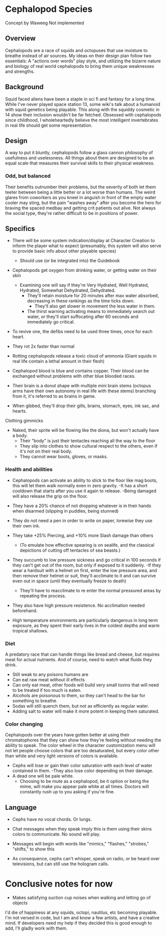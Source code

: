 # Cephalopod Species

Concept by Waweeg
Not implemented

## Overview

Cephalopods are a race of squids and octopuses that use moisture to breathe instead of air sources.
My ideas on their design plan follow two essentials: A "actions over words" play style, and utilizing the bizarre nature and biology of real world cephalopods to bring them unique weaknesses and strengths.



## Background

Squid faced aliens have been a staple in sci fi and fantasy for a long time. While I've never played space station 13, some wiki's talk about a humanoid with squid genetics being playable. This along with the squiddy cosmetic in 14 show their inclusion wouldn't be far fetched. Obsessed with cephalopods since childhood, I wholeheartedly believe the most intelligent invertebrates in real life should get some representation.


## Design

A way to put it bluntly, cephalopods follow a glass cannon philosophy of usefulness and uselessness.
All things about them are designed to be an equal scale that measures their survival skills to their physical weakness.

### Odd, but balanced
Their benefits outnumber their problems, but the severity of both let them teeter between being a little better or a lot worse than humans. The weird glares from coworkers as you kneel in anguish in front of the empty water cooler may sting, but the pain "washes away" after you become the hero for braving the spaced medbay and getting crit patients out alive. Not always the social type, they're rather difficult to be in positions of power.

## Specifics 

- There will be some system indication/display at Character Creation to inform the player what to expect (presumably, this system will also serve to provide basic info about other playable species)
  - Should use (or be integrated into) the Guidebook

- Cephalopods get oxygen from drinking water, or getting water on their skin
  - Examining one will say if they're Very Hydrated, Well Hydrated, Hydrated, Somewhat Dehydrated, Dehydrated.
    - They'll retain moisture for 20 minutes after max water absorbed, decreasing in these rankings as the time ticks down.
        - They'll also get slower in movement the less water in them.
    - The thirst warning activating means to immediately search out water, or they'll start suffocating after 60 seconds and immediately go critical.

- To revive one, the defibs need to be used three times, once for each heart. 
- They rot 2x faster than normal
- Rotting cephalopods release a toxic cloud of ammonia (Giant squids in real life contain a lethal amount in their flesh)

- Cephalopod blood is blue and contains copper. Their blood can be exchanged without problems with other blue blooded races.
- Their brain is a donut shape with multiple mini brain stems (octopus arms have their own autonomy in real life with these stems) branching from it, it's referred to as brains in game.
- When gibbed, they'll drop their gills, brains, stomach, eyes, ink sac, and hearts. 

Clothing gimmicks
- Naked, their sprite will be flowing like the diona, but won't actually have a body. 
  - Their "body" is just their tentacles reaching all the way to the floor
  - They slip into clothes to show cultural respect to the others, even if it's not on their real body.
  - They cannot wear boots, gloves, or masks.

### Health and abilities
- Cephalopods can activate an ability to stick to the floor like mag boots, this will let them walk normally even in zero gravity.
 -It has a short cooldown that starts after you use it again to release.
  -Being damaged will also release the grip on the floor.
 
- They have a 20% chance of not dropping whatever is in their hands when disarmed (slipping in puddles, being stunned)

 - They do not need a pen in order to write on paper, lorewise they use their own ink. 

- They take +25% Piercing, and +10% more Slash damage than others
  - (To emulate how effective spearing is on sealife, and the classical depictions of cutting off tentacles of sea beasts.)

- They succumb to low pressure sickness and go critical in 100 seconds if they can't get out of the room, but only if exposed to it suddenly. 
   -If they wear a hardsuit with a helmet on first, enter the low pressure area, and then remove their helmet or suit, they'll acclimate to it and can survive even out in space (until they eventually freeze to death) 
   - They'll have to reacclimate to re enter the normal pressured areas by repeating the process.
- They also have high pressure resistence. No acclimation needed beforehand. 

- High temperature environments are particularly dangerous in long term exposure, as they spent their early lives in the coldest depths and warm tropical shallows. 

### Diet
A predatory race that can handle things like bread and cheese, but requires meat for actual nutrients. And of course, need to watch what fluids they drink.

- Still weak to any poisons humans are
- Can eat raw meat without ill effects
- Can only eat meat, other foods will build very small toxins that will need to be treated if too much is eaten.
- Alcohols are poisonous to them, so they can't head to the bar for something to breathe. 
- Sodas will still quench them, but not as efficiently as regular water.
- Adding salt to water will make it more potent in keeping them saturated.

### Color changing
Cephalopods over the years have gotten better at using their chromatophores that they can show how they're feeling without needing the ability to speak. 
The color wheel in the character customization menu will not let people choose colors that are too desaturated, but every color other than white and very light versions of colors is available.

- Cephs will lose or gain their color saturation with each level of water contained in them.
   -They also lose color depending on their damage.
- A dead one will be pale white. 
     - Choosing to be mute as a cephalopod, be it option or being the mime, will make you appear pale white at all times. Doctors will constantly rush up to you asking if you're fine.

## Language
- Cephs have no vocal chords. Or lungs.
- Chat messages when they speak imply this is them using their skins colors to communicate. No sound will play.
- Messages will begin with words like "mimics," "flashes," "strobes," "shifts," to show this

- As consequence, cephs can't whisper, speak on radio, or be heard over televisions, but can still use the hologram calls.


# Conclusive notes for now

- Makes satisfying suction cup noises when walking and letting go of objects

I'd die of happiness at any squids, octopi, nautilus, etc becoming playable. 
I'm not versed in code, but I am and know a few artists, and have a creative mind. If developers need my help if they decided this is good enough to add, I'll gladly work with them.
